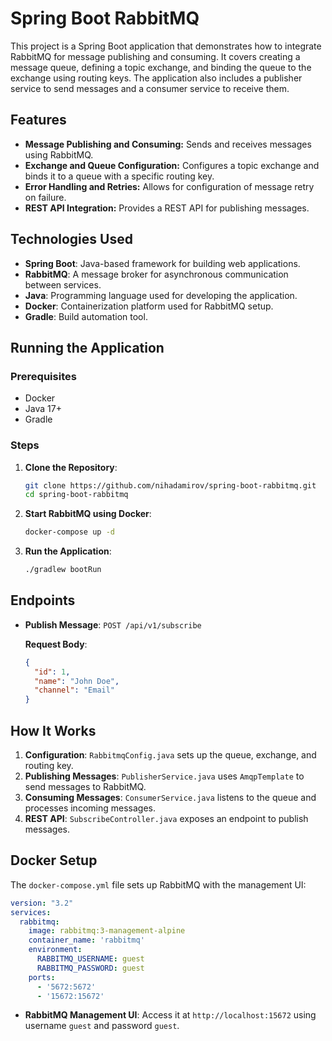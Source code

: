 # Spring Boot RabbitMQ

This project is a Spring Boot application that demonstrates how to integrate RabbitMQ for message publishing and consuming. It covers creating a message queue, defining a topic exchange, and binding the queue to the exchange using routing keys. The application also includes a publisher service to send messages and a consumer service to receive them.


## Features

- **Message Publishing and Consuming:** Sends and receives messages using RabbitMQ.
- **Exchange and Queue Configuration:** Configures a topic exchange and binds it to a queue with a specific routing key.
- **Error Handling and Retries:** Allows for configuration of message retry on failure.
- **REST API Integration:** Provides a REST API for publishing messages.


## Technologies Used

- **Spring Boot**: Java-based framework for building web applications.
- **RabbitMQ**: A message broker for asynchronous communication between services.
- **Java**: Programming language used for developing the application.
- **Docker**: Containerization platform used for RabbitMQ setup.
- **Gradle**: Build automation tool.


## Running the Application

### Prerequisites

- Docker
- Java 17+
- Gradle

### Steps

1. **Clone the Repository**:
   ```bash
   git clone https://github.com/nihadamirov/spring-boot-rabbitmq.git
   cd spring-boot-rabbitmq
   ```

2. **Start RabbitMQ using Docker**:
   ```bash
   docker-compose up -d
   ```

3. **Run the Application**:
   ```bash
   ./gradlew bootRun
   ```

## Endpoints

- **Publish Message**: `POST /api/v1/subscribe`

  **Request Body**:
  ```json
  {
    "id": 1,
    "name": "John Doe",
    "channel": "Email"
  }
  ```

## How It Works

1. **Configuration**: `RabbitmqConfig.java` sets up the queue, exchange, and routing key.
2. **Publishing Messages**: `PublisherService.java` uses `AmqpTemplate` to send messages to RabbitMQ.
3. **Consuming Messages**: `ConsumerService.java` listens to the queue and processes incoming messages.
4. **REST API**: `SubscribeController.java` exposes an endpoint to publish messages.

## Docker Setup

The `docker-compose.yml` file sets up RabbitMQ with the management UI:

```yaml
version: "3.2"
services:
  rabbitmq:
    image: rabbitmq:3-management-alpine
    container_name: 'rabbitmq'
    environment:
      RABBITMQ_USERNAME: guest
      RABBITMQ_PASSWORD: guest
    ports:
      - '5672:5672'
      - '15672:15672'
```

- **RabbitMQ Management UI**: Access it at `http://localhost:15672` using username `guest` and password `guest`.

